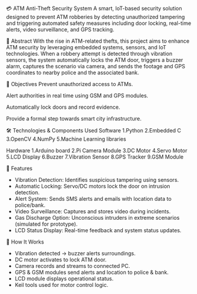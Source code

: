 💳 ATM Anti-Theft Security System
A smart, IoT-based security solution designed to prevent ATM robberies by detecting unauthorized tampering and triggering automated safety measures including door locking, real-time alerts, video surveillance, and GPS tracking.

📌 Abstract
With the rise in ATM-related thefts, this project aims to enhance ATM security by leveraging embedded systems, sensors, and IoT technologies. When a robbery attempt is detected through vibration sensors, the system automatically locks the ATM door, triggers a buzzer alarm, captures the scenario via camera, and sends the footage and GPS coordinates to nearby police and the associated bank.

🎯 Objectives
Prevent unauthorized access to ATMs.

Alert authorities in real time using GSM and GPS modules.

Automatically lock doors and record evidence.

Provide a formal step towards smart city infrastructure.

🛠️ Technologies & Components Used
Software
1.Python
2.Embedded C
3.OpenCV
4.NumPy
5.Machine Learning libraries

Hardware
1.Arduino board
2.Pi Camera Module
3.DC Motor
4.Servo Motor
5.LCD Display
6.Buzzer
7.Vibration Sensor
8.GPS Tracker
9.GSM Module

🔧 Features
* Vibration Detection: Identifies suspicious tampering using sensors.
* Automatic Locking: Servo/DC motors lock the door on intrusion detection.
* Alert System: Sends SMS alerts and emails with location data to police/bank.
* Video Surveillance: Captures and stores video during incidents.
* Gas Discharge Option: Unconscious intruders in extreme scenarios (simulated for prototype).
* LCD Status Display: Real-time feedback and system status updates.

🧪 How It Works
* Vibration detected → buzzer alerts surroundings.
* DC motor activates to lock ATM door.
* Camera records and streams to connected PC.
* GPS & GSM modules send alerts and location to police & bank.
* LCD module displays operational status.
* Keil tools used for motor control logic.

